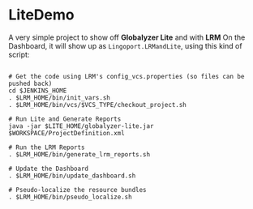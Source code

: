 # LiteDemo
A very simple project to show off <b>Globalyzer Lite</b> and with <b>LRM</b>
On the Dashboard, it will show up as <code>Lingoport.LRMandLite</code>, using this kind of script:

<pre>
<code>
# Get the code using LRM's config_vcs.properties (so files can be pushed back)
cd $JENKINS_HOME
. $LRM_HOME/bin/init_vars.sh
. $LRM_HOME/bin/vcs/$VCS_TYPE/checkout_project.sh

# Run Lite and Generate Reports
java -jar $LITE_HOME/globalyzer-lite.jar $WORKSPACE/ProjectDefinition.xml

# Run the LRM Reports
. $LRM_HOME/bin/generate_lrm_reports.sh

# Update the Dashboard
. $LRM_HOME/bin/update_dashboard.sh

# Pseudo-localize the resource bundles
. $LRM_HOME/bin/pseudo_localize.sh
</code>
</pre>



